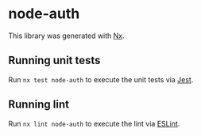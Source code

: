 # node-auth

This library was generated with [Nx](https://nx.dev).

## Running unit tests

Run `nx test node-auth` to execute the unit tests via [Jest](https://jestjs.io).

## Running lint

Run `nx lint node-auth` to execute the lint via [ESLint](https://eslint.org/).
